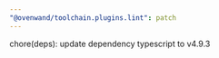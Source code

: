 ```yaml
---
"@ovenwand/toolchain.plugins.lint": patch
---
```


chore(deps): update dependency typescript to v4.9.3
